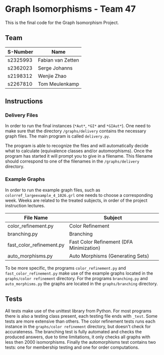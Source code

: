 # Graph Isomorphisms - Team 47
This is the final code for the Graph Isomorphism Project.

## Team

| S-Number | Name               |
|----------|--------------------|
| s2325993 | Fabian van Zetten  |
| s2362023 | Serge Johanns      |
| s2198312 | Wenjie Zhao        |
| s2267810 | Tom Meulenkamp     |

## Instructions
### Delivery Files
In order to run the final instances (`*Aut*`, `*GI*` and `*GIAut*`). One need to make sure that the directory `/graphs/delivery`
contains the necessary graph files. The main program is called `delivery.py`.

The program is able to recognize the files and will automatically decide what to calculate (equivalence classes
and/or automorphisms). Once the program has started it will prompt you to give in a filename. This filename should
correspond to one of the filenames in the `/graphs/delivery` directory.

### Example Graphs
In order to run the example graph files, such as `colorref_largeexample_4_1026.grl` one needs to choose a corresponding
week. Weeks are related to the treated subjects, in order of the project instruction lectures. 

| File Name                 | Subject                                   |
|---------------------------|-------------------------------------------|
| color_refinement.py       | Color Refinement                          |
| branching.py              | Branching                                 |
| fast_color_refinement.py  | Fast Color Refinement (DFA Minimization)  |
| auto_morphisms.py         | Auto Morphisms (Generating Sets)          |

To be more specific, the programs `color_refinement.py` and `fast_color_refinement.py` make use of the example graphs 
located in the `graphs/color refinement` directory. For the programs `branching.py` and `auto_morphisms.py` the graphs 
are located in the `graphs/branching` directory.

## Tests
All tests make use of the unittest library from Python.
For most programs there is also a testing class present, each testing file ends with `_test`. Some tests are more extensive
than others. The color refinement tests runs each instance in the `graphs/color refinement` directory, but doesn't check
for accurateness. The branching test is fully automated and checks the produced answers, due to time limitations, it only
checks all graphs with less then 2000 isomorphisms. Finally the automorphisms test contains two tests: one for membership
testing and one for order computations. 